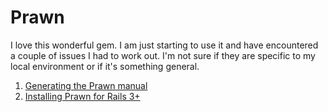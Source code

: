Prawn
=====

I love this wonderful gem.  I am just starting to use it and have encountered a couple of issues I had to work out.  I'm not sure if they are specific to my local environment or if it's something general.

1. [Generating the Prawn manual](prawn/prawn-manual.md)
1. [Installing Prawn for Rails 3+](prawn/prawn-install.md)
